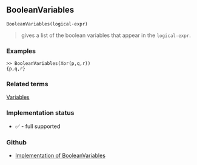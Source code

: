 ## BooleanVariables

```
BooleanVariables(logical-expr)
```

> gives a list of the boolean variables that appear in the `logical-expr`.

### Examples

```
>> BooleanVariables(Xor(p,q,r))
{p,q,r}
```

### Related terms 
[Variables](Variables.md)






### Implementation status

* &#x2705; - full supported

### Github

* [Implementation of BooleanVariables](https://github.com/axkr/symja_android_library/blob/master/symja_android_library/matheclipse-core/src/main/java/org/matheclipse/core/builtin/BooleanFunctions.java#L1542) 
